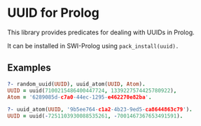 # UUID for Prolog

This library provides predicates for dealing with UUIDs in Prolog.

It can be installed in SWI-Prolog using `pack_install(uuid).`

## Examples

```prolog
?- random_uuid(UUID), uuid_atom(UUID, Atom).
UUID = uuid(7100215486400447724, 1339227574425780922),
Atom = '6289085d-c7a0-44ec-1295-e462270e82ba'.
```

```prolog
?- uuid_atom(UUID, '9b5ee764-c1a2-4b23-9ed5-ca8644863c79').
UUID = uuid(-7251103930088535261, -7001467367653491591).
```
